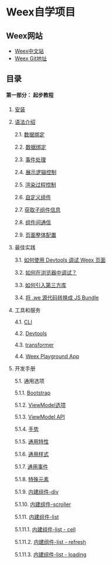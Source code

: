 # Weex自学项目

## Weex网站

* [Weex中文站](http://alibaba.github.io/weex/cn/)
* [Weex Git地址](https://github.com/alibaba/weex)

## 目录

#### 第一部分： 起步教程

1. [安装](./documents/01.tutorial/01.install.md)
2. [语法介绍](./documents/01.tutorial/02.syntax.main.md)

    2.1. [数据绑定](./documents/01.tutorial/03.syntax.data-binding.md)
    
    2.2. [数据绑定](./documents/01.tutorial/04.syntax.style-n-class.md)

    2.3. [事件处理](./documents/01.tutorial/05.syntax.events.md)
    
    2.4. [展示逻辑控制](./documents/01.tutorial/06.syntax.display-logic.md)
    
    2.5. [渲染过程控制](./documents/01.tutorial/07.syntax.render-logic.md)
    
    2.6. [自定义组件](./documents/01.tutorial/08.syntax.composed-component.md)
    
    2.7. [获取子组件信息](./documents/01.tutorial/09.syntax.id.md)
    
    2.8. [组件间通信](./documents/01.tutorial/10.syntax.comm.md)
    
    2.9. [页面整体配置](./documents/01.tutorial/11.syntax.config-n-data.md)
    
3. 最佳实践

    3.1. [如何使用 Devtools 调试 Weex 页面](./documents/01.tutorial/12.how-to.debug-with-devtools.md)
    
    3.2. [如何在浏览器中调试？](./documents/01.tutorial/13.how-to.debug-with-html5.md)
    
    3.3. [如何引入第三方库](./documents/01.tutorial/14.how-to.require-3rd-party-libs.md)
    
    3.4. [将 .we 源代码转换成 JS Bundle](./documents/01.tutorial/15.how-to.transform-code-into-js-bundle.md)

4. 工具和服务

    4.1. [CLI](./documents/02.tools/01.tools.cli.md)
    
    4.2. [Devtools](./documents/02.tools/02.tools.devtools.md)
    
    4.3. [transformer](./documents/02.tools/03.tools.transformer.md)
    
    4.4. [Weex Playground App](./documents/02.tools/04.tools.playground-app.md)
    
5. 开发手册

    5.1. 通用选项
    
    5.1.1. [Bootstrap](./documents/03.references/01.references.bootstrap.md)
    
    5.1.2. [ViewModel选项](./documents/03.references/02.references.component-defs.md)
    
    5.1.3. [ViewModel API](./documents/03.references/03.references.api.md)
    
    5.1.4. [手势](./documents/03.references/04.references.gesture.md)
    
    5.1.5. [通用特性](./documents/03.references/05.references.common-attrs.md)
    
    5.1.6. [通用样式](./documents/03.references/06.references.common-style.md)
    
    5.1.7. [通用事件](./documents/03.references/07.references.common-event.md)
    
    5.1.8. [特殊元素](./documents/03.references/08.references.special-element.md)
    
    5.1.9. [内建组件-div](./documents/03.references/09.references.component-div.md)
     
    5.1.10. [内建组件-scroller](./documents/03.references/10.references.component-scroller.md)
    
    5.1.11. [内建组件-list](./documents/03.references/11.references.component-list.md)
    
    5.1.11.1. [内建组件-list - cell](./documents/03.references/12.references.component-list-cell.md)
    
    5.1.11.2. [内建组件-list - refresh](./documents/03.references/13.references.component-list-refresh.md)
    
    5.1.11.3. [内建组件-list - loading](./documents/03.references/14.references.component-list-loading.md)
   